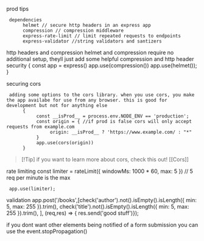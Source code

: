 prod tips 

     dependencies
          helmet // secure http headers in an express app
          compression // compression middleware 
          express-rate-limit // limit repeated requests to endpoints 
          express-validator //string validators and santizers 

http headers and compression
     helmet and compression require no additional setup, theyll just add some helpful compression and http header security 
          {
               const app = express()
               app.use(compression())
               app.use(helmet());
          }

securing cors 
	
     adding some options to the cors library. when you use cors, you make the app availabe for use from any browser. this is good for development but not for anything else
          {
               const __isProd__ = process.env.NODE_ENV == 'production';
               const origin = { //if prod is false cors will only accept requests from example.com
                    origin: __isProd__ ? 'https://www.example.com/ : "*"
               }
               app.use(cors(origin)) 
          }

> [!Tip] if  you want to learn more about cors, check this out! [[Cors]]


rate limiting 
     const limiter = rateLimit({
          windowMs: 1000 * 60,
          max: 5
     }) // 5 req per minute is the max 

     app.use(limiter);

validation
app.post('/books',[check('author').not().isEmpty().isLength({ min: 5, max: 255 }).trim(),
    check('title').not().isEmpty().isLength({ min: 5, max: 255 }).trim(),
  ], (req,res) => {
       res.send('good stuff')});
     
if you dont want other elements being notified of a form submission you can use the event.stopPropagation()
